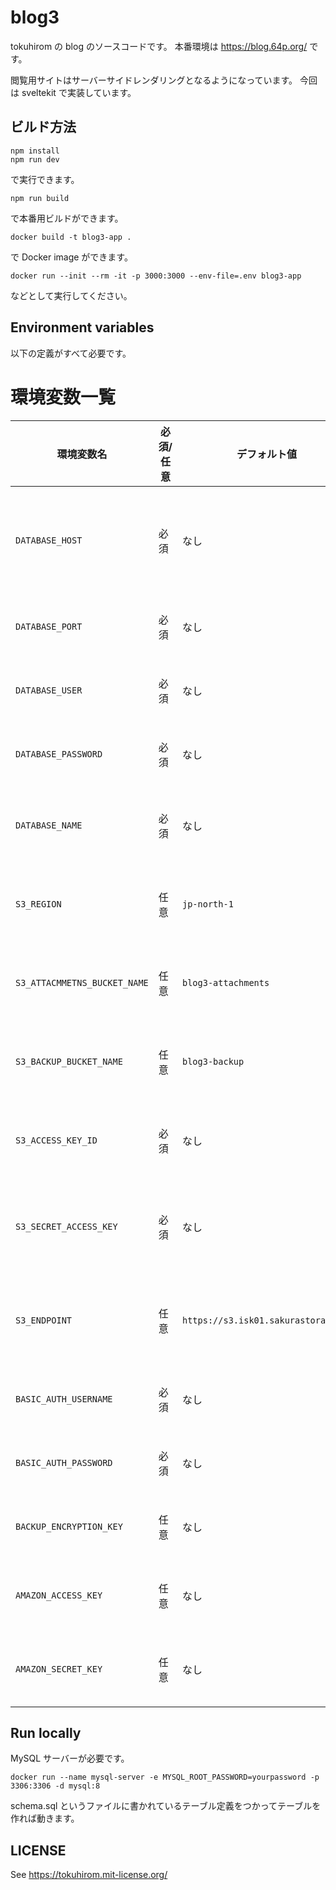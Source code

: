 # blog3

tokuhirom の blog のソースコードです。
本番環境は https://blog.64p.org/ です。

閲覧用サイトはサーバーサイドレンダリングとなるようになっています。
今回は sveltekit で実装しています。

## ビルド方法

    npm install
    npm run dev

で実行できます。

    npm run build

で本番用ビルドができます。

    docker build -t blog3-app .

で Docker image ができます。

    docker run --init --rm -it -p 3000:3000 --env-file=.env blog3-app

などとして実行してください。

## Environment variables

以下の定義がすべて必要です。

# 環境変数一覧

| 環境変数名                   | 必須/任意 | デフォルト値                        | 説明                                   |
| ---------------------------- | --------- | ----------------------------------- | -------------------------------------- |
| `DATABASE_HOST`              | 必須      | なし                                | データベースのホスト名またはIPアドレス |
| `DATABASE_PORT`              | 必須      | なし                                | データベースのポート番号               |
| `DATABASE_USER`              | 必須      | なし                                | データベースのユーザー名               |
| `DATABASE_PASSWORD`          | 必須      | なし                                | データベースのパスワード               |
| `DATABASE_NAME`              | 必須      | なし                                | 使用するデータベースの名前             |
| `S3_REGION`                  | 任意      | `jp-north-1`                        | S3 互換ストレージのリージョン          |
| `S3_ATTACMMETNS_BUCKET_NAME` | 任意      | `blog3-attachments`                 | S3 互換ストレージのバケット名          |
| `S3_BACKUP_BUCKET_NAME`      | 任意      | `blog3-backup`                      | S3 互換ストレージのバケット名          |
| `S3_ACCESS_KEY_ID`           | 必須      | なし                                | S3 互換ストレージのアクセスキー        |
| `S3_SECRET_ACCESS_KEY`       | 必須      | なし                                | S3 互換ストレージのシークレットキー    |
| `S3_ENDPOINT`                | 任意      | `https://s3.isk01.sakurastorage.jp` | S3 互換ストレージのエンドポイント      |
| `BASIC_AUTH_USERNAME`        | 必須      | なし                                | Basic 認証のユーザー名                 |
| `BASIC_AUTH_PASSWORD`        | 必須      | なし                                | Basic 認証のパスワード                 |
| `BACKUP_ENCRYPTION_KEY`      | 任意      | なし                                | バックアップの暗号化キー               |
| `AMAZON_ACCESS_KEY`          | 任意      | なし                                | Amazon PAAPI5 のアクセスキー           |
| `AMAZON_SECRET_KEY`          | 任意      | なし                                | Amazon PAAPI5 のシークレットキー       |

## Run locally

MySQL サーバーが必要です。

    docker run --name mysql-server -e MYSQL_ROOT_PASSWORD=yourpassword -p 3306:3306 -d mysql:8

schema.sql というファイルに書かれているテーブル定義をつかってテーブルを作れば動きます。

## LICENSE

See <https://tokuhirom.mit-license.org/>
